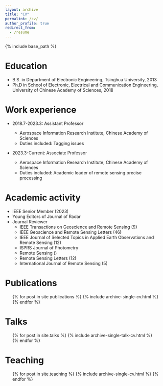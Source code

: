 ```yaml
---
layout: archive
title: "CV"
permalink: /cv/
author_profile: true
redirect_from:
  - /resume
---
```


{% include base_path %}

Education
======
* B.S. in Department of Electronic Engineering, Tsinghua University, 2013
* Ph.D in School of Electronic, Electrical and Communication Engineering, University of Chinese Academy of Sciences, 2018

Work experience
======
* 2018.7-2023.3: Assistant Professor
  * Aerospace Information Research Institute, Chinese Academy of Sciences
  * Duties included: Tagging issues

* 2023.3-Current: Associate Professor
  * Aerospace Information Research Institute, Chinese Academy of Sciences
  * Duties included: Academic leader of remote sensing precise processing
  
Academic activity
======
* IEEE Senior Member (2023)
* Young Editors of Journal of Radar
* Journal Reviewer
  * IEEE Transactions on Geoscience and Remote Sensing (9)
  * IEEE Geoscience and Remote Sensing Letters (46)
  * IEEE Journal of Selected Topics in Applied Earth Observations and Remote Sensing (12)
  * ISPRS Journal of Photometry
  * Remote Sensing ()
  * Remote Sensing Letters (12)
  * International Journal of Remote Sensing (5)

Publications
======
  <ul>{% for post in site.publications %}
    {% include archive-single-cv.html %}
  {% endfor %}</ul>
  
Talks
======
  <ul>{% for post in site.talks %}
    {% include archive-single-talk-cv.html %}
  {% endfor %}</ul>
  
Teaching
======
  <ul>{% for post in site.teaching %}
    {% include archive-single-cv.html %}
  {% endfor %}</ul>
  

